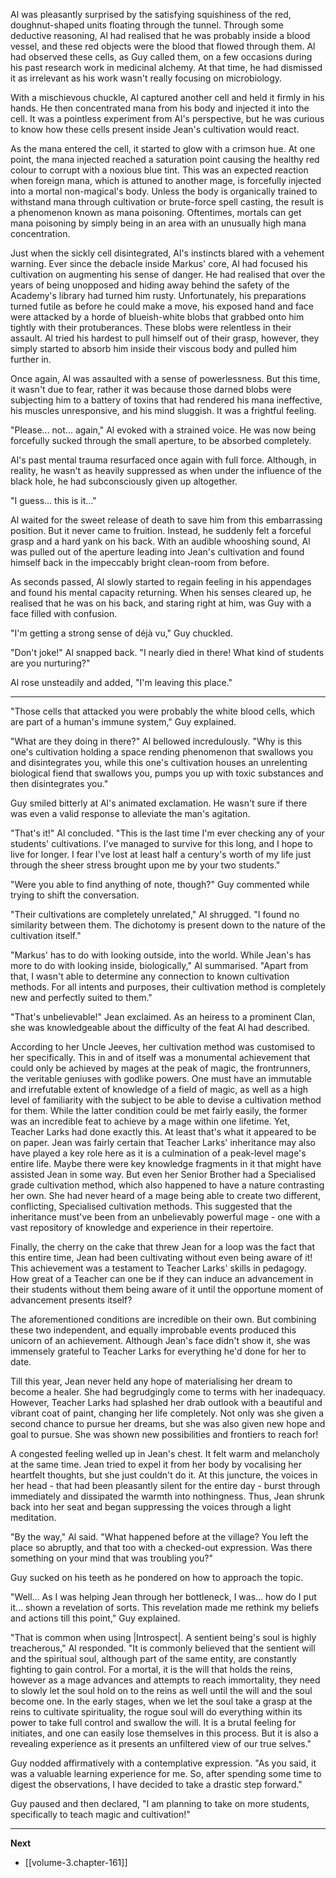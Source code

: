 
Al was pleasantly surprised by the satisfying squishiness of the red, doughnut-shaped units floating through the tunnel. Through some deductive reasoning, Al had realised that he was probably inside a blood vessel, and these red objects were the blood that flowed through them. Al had observed these cells, as Guy called them, on a few occasions during his past research work in medicinal alchemy. At that time, he had dismissed it as irrelevant as his work wasn't really focusing on microbiology.

With a mischievous chuckle, Al captured another cell and held it firmly in his hands. He then concentrated mana from his body and injected it into the cell. It was a pointless experiment from Al's perspective, but he was curious to know how these cells present inside Jean's cultivation would react.

As the mana entered the cell, it started to glow with a crimson hue. At one point, the mana injected reached a saturation point causing the healthy red colour to corrupt with a noxious blue tint. This was an expected reaction when foreign mana, which is attuned to another mage, is forcefully injected into a mortal non-magical's body. Unless the body is organically trained to withstand mana through cultivation or brute-force spell casting, the result is a phenomenon known as mana poisoning. Oftentimes, mortals can get mana poisoning by simply being in an area with an unusually high mana concentration.

Just when the sickly cell disintegrated, Al's instincts blared with a vehement warning. Ever since the debacle inside Markus' core, Al had focused his cultivation on augmenting his sense of danger. He had realised that over the years of being unopposed and hiding away behind the safety of the Academy's library had turned him rusty. Unfortunately, his preparations turned futile as before he could make a move, his exposed hand and face were attacked by a horde of blueish-white blobs that grabbed onto him tightly with their protuberances. These blobs were relentless in their assault. Al tried his hardest to pull himself out of their grasp, however, they simply started to absorb him inside their viscous body and pulled him further in.

Once again, Al was assaulted with a sense of powerlessness. But this time, it wasn't due to fear, rather it was because those darned blobs were subjecting him to a battery of toxins that had rendered his mana ineffective, his muscles unresponsive, and his mind sluggish. It was a frightful feeling.

"Please... not... again," Al evoked with a strained voice. He was now being forcefully sucked through the small aperture, to be absorbed completely.

Al's past mental trauma resurfaced once again with full force. Although, in reality, he wasn't as heavily suppressed as when under the influence of the black hole, he had subconsciously given up altogether.

"I guess... this is it..."

Al waited for the sweet release of death to save him from this embarrassing position. But it never came to fruition. Instead, he suddenly felt a forceful grasp and a hard yank on his back. With an audible whooshing sound, Al was pulled out of the aperture leading into Jean's cultivation and found himself back in the impeccably bright clean-room from before.

As seconds passed, Al slowly started to regain feeling in his appendages and found his mental capacity returning. When his senses cleared up, he realised that he was on his back, and staring right at him, was Guy with a face filled with confusion.

"I'm getting a strong sense of déjà vu," Guy chuckled.

"Don't joke!" Al snapped back. "I nearly died in there! What kind of students are you nurturing?"

Al rose unsteadily and added, "I'm leaving this place."

____

"Those cells that attacked you were probably the white blood cells, which are part of a human's immune system," Guy explained.

"What are they doing in there?" Al bellowed incredulously. "Why is this one's cultivation holding a space rending phenomenon that swallows you and disintegrates you, while this one's cultivation houses an unrelenting biological fiend that swallows you, pumps you up with toxic substances and then disintegrates you."

Guy smiled bitterly at Al's animated exclamation. He wasn't sure if there was even a valid response to alleviate the man's agitation.

"That's it!" Al concluded. "This is the last time I'm ever checking any of your students' cultivations. I've managed to survive for this long, and I hope to live for longer. I fear I've lost at least half a century's worth of my life just through the sheer stress brought upon me by your two students."

"Were you able to find anything of note, though?" Guy commented while trying to shift the conversation.

"Their cultivations are completely unrelated," Al shrugged. "I found no similarity between them. The dichotomy is present down to the nature of the cultivation itself."

"Markus' has to do with looking outside, into the world. While Jean's has more to do with looking inside, biologically," Al summarised. "Apart from that, I wasn't able to determine any connection to known cultivation methods. For all intents and purposes, their cultivation method is completely new and perfectly suited to them."

"That's unbelievable!" Jean exclaimed. As an heiress to a prominent Clan, she was knowledgeable about the difficulty of the feat Al had described. 

According to her Uncle Jeeves, her cultivation method was customised to her specifically. This in and of itself was a monumental achievement that could only be achieved by mages at the peak of magic, the frontrunners, the veritable geniuses with godlike powers. One must have an immutable and irrefutable extent of knowledge of a field of magic, as well as a high level of familiarity with the subject to be able to devise a cultivation method for them. While the latter condition could be met fairly easily, the former was an incredible feat to achieve by a mage within one lifetime. Yet, Teacher Larks had done exactly this. At least that's what it appeared to be on paper. Jean was fairly certain that Teacher Larks' inheritance may also have played a key role here as it is a culmination of a peak-level mage's entire life. Maybe there were key knowledge fragments in it that might have assisted Jean in some way. But even her Senior Brother had a Specialised grade cultivation method, which also happened to have a nature contrasting her own. She had never heard of a mage being able to create two different, conflicting, Specialised cultivation methods. This suggested that the inheritance must've been from an unbelievably powerful mage - one with a vast repository of knowledge and experience in their repertoire.

Finally, the cherry on the cake that threw Jean for a loop was the fact that this entire time, Jean had been cultivating without even being aware of it! This achievement was a testament to Teacher Larks' skills in pedagogy. How great of a Teacher can one be if they can induce an advancement in their students without them being aware of it until the opportune moment of advancement presents itself?

The aforementioned conditions are incredible on their own. But combining these two independent, and equally improbable events produced this unicorn of an achievement. Although Jean's face didn't show it, she was immensely grateful to Teacher Larks for everything he'd done for her to date.

Till this year, Jean never held any hope of materialising her dream to become a healer. She had begrudgingly come to terms with her inadequacy. However, Teacher Larks had splashed her drab outlook with a beautiful and vibrant coat of paint, changing her life completely. Not only was she given a second chance to pursue her dreams, but she was also given new hope and goal to pursue. She was shown new possibilities and frontiers to reach for!

A congested feeling welled up in Jean's chest. It felt warm and melancholy at the same time. Jean tried to expel it from her body by vocalising her heartfelt thoughts, but she just couldn't do it. At this juncture, the voices in her head - that had been pleasantly silent for the entire day - burst through immediately and dissipated the warmth into nothingness. Thus, Jean shrunk back into her seat and began suppressing the voices through a light meditation.

"By the way," Al said. "What happened before at the village? You left the place so abruptly, and that too with a checked-out expression. Was there something on your mind that was troubling you?"

Guy sucked on his teeth as he pondered on how to approach the topic.

"Well... As I was helping Jean through her bottleneck, I was... how do I put it... shown a revelation of sorts. This revelation made me rethink my beliefs and actions till this point," Guy explained.

"That is common when using |Introspect|. A sentient being's soul is highly treacherous," Al responded. "It is commonly believed that the sentient will and the spiritual soul, although part of the same entity, are constantly fighting to gain control. For a mortal, it is the will that holds the reins, however as a mage advances and attempts to reach immortality, they need to slowly let the soul hold on to the reins as well until the will and the soul become one. In the early stages, when we let the soul take a grasp at the reins to cultivate spirituality, the rogue soul will do everything within its power to take full control and swallow the will. It is a brutal feeling for initiates, and one can easily lose themselves in this process. But it is also a revealing experience as it presents an unfiltered view of our true selves."

Guy nodded affirmatively with a contemplative expression. "As you said, it was a valuable learning experience for me. So, after spending some time to digest the observations, I have decided to take a drastic step forward."

Guy paused and then declared, "I am planning to take on more students, specifically to teach magic and cultivation!"

____

**Next**
* [[volume-3.chapter-161]]